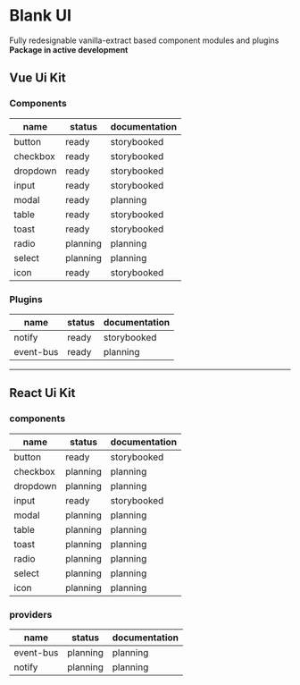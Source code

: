 # Blank UI

Fully redesignable vanilla-extract based component modules and plugins  
**Package in active development**

## Vue Ui Kit
### Components

| name     | status   | documentation |
|----------|----------|---------------|
| button   | ready    | storybooked   |
| checkbox | ready    | storybooked   |
| dropdown | ready    | storybooked   |
| input    | ready    | storybooked   |
| modal    | ready    | planning      |
| table    | ready    | storybooked   |
| toast    | ready    | storybooked   |
| radio    | planning | planning      |
| select   | planning | planning      |
| icon     | ready    | storybooked   |

### Plugins
| name     | status   | documentation |
|----------|----------|---------------|
| notify   | ready    | storybooked   |
| event-bus| ready    | planning      |

-----------------------------------------

## React Ui Kit
### components

| name     | status   | documentation |
|----------|----------|---------------|
| button   | ready    | storybooked   |
| checkbox | planning | planning      |
| dropdown | planning | planning      |
| input    | ready    | storybooked   |
| modal    | planning | planning      |
| table    | planning | planning      |
| toast    | planning | planning      |
| radio    | planning | planning      |
| select   | planning | planning      |
| icon     | planning | planning      |

### providers
| name     | status   | documentation |
|----------|----------|---------------|
| event-bus| planning | planning      |
| notify   | planning | planning      |